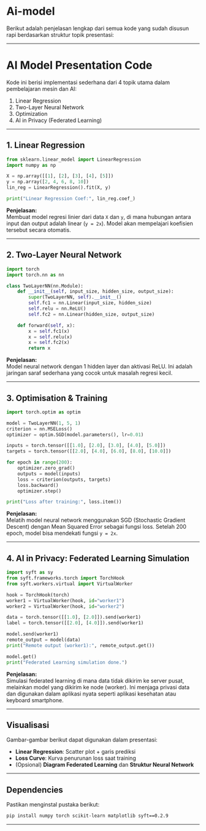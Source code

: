 # Ai-model
Berikut adalah penjelasan lengkap dari semua kode yang sudah disusun rapi berdasarkan struktur topik presentasi:

---

# **AI Model Presentation Code**

Kode ini berisi implementasi sederhana dari 4 topik utama dalam pembelajaran mesin dan AI:

1. Linear Regression  
2. Two-Layer Neural Network  
3. Optimization  
4. AI in Privacy (Federated Learning)

---

## **1. Linear Regression**

```python
from sklearn.linear_model import LinearRegression
import numpy as np

X = np.array([[1], [2], [3], [4], [5]])
y = np.array([2, 4, 6, 8, 10])
lin_reg = LinearRegression().fit(X, y)

print("Linear Regression Coef:", lin_reg.coef_)
```

**Penjelasan:**  
Membuat model regresi linier dari data `X` dan `y`, di mana hubungan antara input dan output adalah linear (`y = 2x`). Model akan mempelajari koefisien tersebut secara otomatis.

---

## **2. Two-Layer Neural Network**

```python
import torch
import torch.nn as nn

class TwoLayerNN(nn.Module):
    def __init__(self, input_size, hidden_size, output_size):
        super(TwoLayerNN, self).__init__()
        self.fc1 = nn.Linear(input_size, hidden_size)
        self.relu = nn.ReLU()
        self.fc2 = nn.Linear(hidden_size, output_size)

    def forward(self, x):
        x = self.fc1(x)
        x = self.relu(x)
        x = self.fc2(x)
        return x
```

**Penjelasan:**  
Model neural network dengan 1 hidden layer dan aktivasi ReLU. Ini adalah jaringan saraf sederhana yang cocok untuk masalah regresi kecil.

---

## **3. Optimisation & Training**

```python
import torch.optim as optim

model = TwoLayerNN(1, 5, 1)
criterion = nn.MSELoss()
optimizer = optim.SGD(model.parameters(), lr=0.01)

inputs = torch.tensor([[1.0], [2.0], [3.0], [4.0], [5.0]])
targets = torch.tensor([[2.0], [4.0], [6.0], [8.0], [10.0]])

for epoch in range(200):
    optimizer.zero_grad()
    outputs = model(inputs)
    loss = criterion(outputs, targets)
    loss.backward()
    optimizer.step()

print("Loss after training:", loss.item())
```

**Penjelasan:**  
Melatih model neural network menggunakan SGD (Stochastic Gradient Descent) dengan Mean Squared Error sebagai fungsi loss. Setelah 200 epoch, model bisa mendekati fungsi `y = 2x`.

---

## **4. AI in Privacy: Federated Learning Simulation**

```python
import syft as sy
from syft.frameworks.torch import TorchHook
from syft.workers.virtual import VirtualWorker

hook = TorchHook(torch)
worker1 = VirtualWorker(hook, id="worker1")
worker2 = VirtualWorker(hook, id="worker2")

data = torch.tensor([[1.0], [2.0]]).send(worker1)
label = torch.tensor([[2.0], [4.0]]).send(worker1)

model.send(worker1)
remote_output = model(data)
print("Remote output (worker1):", remote_output.get())

model.get()
print("Federated Learning simulation done.")
```

**Penjelasan:**  
Simulasi federated learning di mana data tidak dikirim ke server pusat, melainkan model yang dikirim ke node (worker). Ini menjaga privasi data dan digunakan dalam aplikasi nyata seperti aplikasi kesehatan atau keyboard smartphone.

---

## **Visualisasi**

Gambar-gambar berikut dapat digunakan dalam presentasi:

- **Linear Regression**: Scatter plot + garis prediksi  
- **Loss Curve**: Kurva penurunan loss saat training  
- (Opsional) **Diagram Federated Learning** dan **Struktur Neural Network**

---

## **Dependencies**

Pastikan menginstal pustaka berikut:

```bash
pip install numpy torch scikit-learn matplotlib syft==0.2.9
```

---
